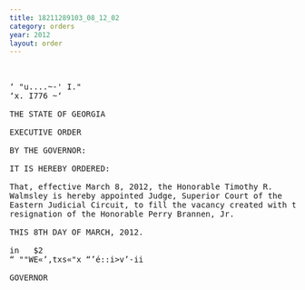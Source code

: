 ```yaml
---
title: 18211289103_08_12_02
category: orders
year: 2012
layout: order
---
```


<pre> 

‘ "u....~-' I."
‘x. I776 ~‘

THE STATE OF GEORGIA

EXECUTIVE ORDER

BY THE GOVERNOR:

IT IS HEREBY ORDERED:

That, effective March 8, 2012, the Honorable Timothy R.
Walmsley is hereby appointed Judge, Superior Court of the
Eastern Judicial Circuit, to fill the vacancy created with the
resignation of the Honorable Perry Brannen, Jr.

THIS 8TH DAY OF MARCH, 2012.

in   $2 
“ ""WE«’,txs«"x “’é::i>v’-ii

GOVERNOR

</pre>
